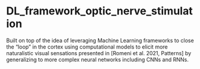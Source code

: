 # DL_framework_optic_nerve_stimulation
Built on top of the idea of leveraging Machine Learning frameworks to close the “loop” in the cortex using computational models to elicit more naturalistic visual sensations presented in [Romeni et al. 2021, Patterns] by generalizing to more complex neural networks including CNNs and RNNs.
